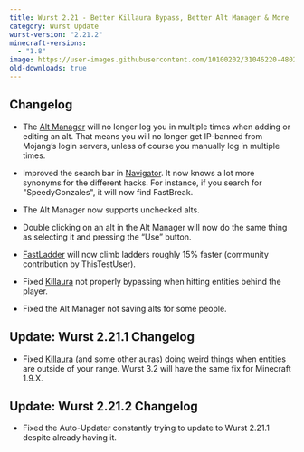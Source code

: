 ```yaml
---
title: Wurst 2.21 - Better Killaura Bypass, Better Alt Manager & More
category: Wurst Update
wurst-version: "2.21.2"
minecraft-versions:
  - "1.8"
image: https://user-images.githubusercontent.com/10100202/31046220-4802a54a-a5f5-11e7-8385-55acdce1df5e.jpg
old-downloads: true
---
```

## Changelog

- The [Alt Manager](/wiki/Special_Features/Alt_Manager/) will no longer log you in multiple times when adding or editing an alt. That means you will no longer get IP-banned from Mojang’s login servers, unless of course you manually log in multiple times.

- Improved the search bar in [Navigator](https://wiki.wurstclient.net/navigator). It now knows a lot more synonyms for the different hacks. For instance, if you search for "SpeedyGonzales", it will now find FastBreak.

- The Alt Manager now supports unchecked alts.

- Double clicking on an alt in the Alt Manager will now do the same thing as selecting it and pressing the “Use” button.

- [FastLadder](/wiki/Mods/FastLadder/) will now climb ladders roughly 15% faster (community contribution by ThisTestUser).

- Fixed [Killaura](https://wiki.wurstclient.net/killaura) not properly bypassing when hitting entities behind the player.

- Fixed the Alt Manager not saving alts for some people.

## Update: Wurst 2.21.1 Changelog

- Fixed [Killaura](https://wiki.wurstclient.net/killaura) (and some other auras) doing weird things when entities are outside of your range. Wurst 3.2 will have the same fix for Minecraft 1.9.X.

## Update: Wurst 2.21.2 Changelog

- Fixed the Auto-Updater constantly trying to update to Wurst 2.21.1 despite already having it.

